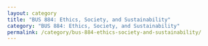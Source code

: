 ```yaml
---
layout: category
title: "BUS 884: Ethics, Society, and Sustainability"
category: "BUS 884: Ethics, Society, and Sustainability"
permalink: /category/bus-884-ethics-society-and-sustainability/
---
```

